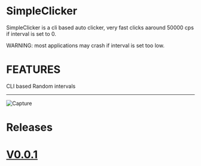 # SimpleClicker
SimpleClicker is a cli based auto clicker,  very fast clicks aaround 50000 cps if interval is set to 0.

WARNING: most applications may crash if interval is set too low.

# FEATURES

CLI based
Random intervals

-----------------------------------------------------------------------------------------------------------------
![Capture](https://github.com/MelloJello6446/SimpleClicker/assets/110226006/e01a9880-487d-42fd-90c6-ff1e45c24fe4)

# Releases

# [V0.0.1]([https://github.com/user/repo/releases/tag/v1.0](https://github.com/MelloJello6446/SimpleClicker/releases/tag/V0.0.1))
